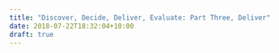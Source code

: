```yaml
---
title: "Discover, Decide, Deliver, Evaluate: Part Three, Deliver"
date: 2018-07-22T18:32:04+10:00
draft: true
---
```


